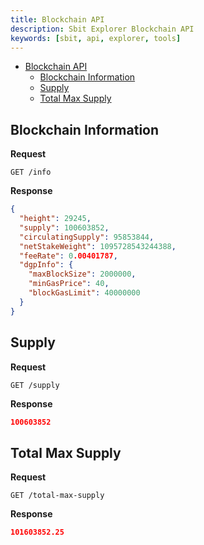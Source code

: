 ```yaml
---
title: Blockchain API
description: Sbit Explorer Blockchain API
keywords: [sbit, api, explorer, tools]
---
```


- [Blockchain API](#Blockchain-api)
  - [Blockchain Information](#blockchain-information)
  - [Supply](#supply)
  - [Total Max Supply](#total-max-supply)


## Blockchain Information

**Request**
```
GET /info
```

**Response**
```json
{
  "height": 29245,
  "supply": 100603852,
  "circulatingSupply": 95853844,
  "netStakeWeight": 1095728543244388,
  "feeRate": 0.00401787,
  "dgpInfo": {
    "maxBlockSize": 2000000,
    "minGasPrice": 40,
    "blockGasLimit": 40000000
  }
}
```


## Supply

**Request**
```
GET /supply
```

**Response**
```json
100603852
```


## Total Max Supply

**Request**
```
GET /total-max-supply
```

**Response**
```json
101603852.25
```
